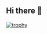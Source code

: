 ## Hi there 👋

<!--![Hanna Novak's GitHub stats](https://github-readme-stats.vercel.app/api?username=Kernel86&count_private=true&show_icons=true&theme=bear)-->
[![trophy](https://github-profile-trophy.vercel.app/?username=Kernel86&theme=tokyonight)](https://github.com/ryo-ma/github-profile-trophy)
<!--
**Kernel86/Kernel86** is a ✨ _special_ ✨ repository because its `README.md` (this file) appears on your GitHub profile.

Here are some ideas to get you started:

- 🔭 I’m currently working on ...
- 🌱 I’m currently learning ...
- 👯 I’m looking to collaborate on ...
- 🤔 I’m looking for help with ...
- 💬 Ask me about ...
- 📫 How to reach me: ...
- 😄 Pronouns: ...
- ⚡ Fun fact: ...
-->
